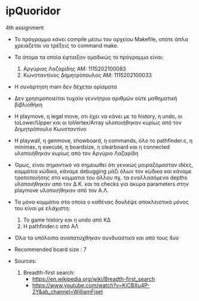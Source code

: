# ipQuoridor
4th assignment

- Το πρόγραμμα κάνει compile μέσω του αρχείου Makefile, οπότε άπλα χρειάζεται να τρέξεις το command make.

- Τα άτομα τα οποία έφτιαξαν ομαδικώς το πρόγραμμα είναι:
    1. Αργύριος Λαζαρίδης           ΑΜ: 1115202100083
    2. Κωνσταντίνος Δημητρόπουλος   ΑΜ: 1115202100033

- Η συνάρτηση main δεν δέχεται ορίσματα

- Δεν χρησιμοποιείται τυχαία γεννήτρια αριθμών ούτε μαθηματική βιβλιοθήκη

- Η playmove, η legal move, οτι έχει να κάνει με το history, η undo, οι toLower/Upper και οι toVertex/Array υλοποιήθηκαν κυρίως από τον Δημητρόπουλο Κωνσταντίνο
- Η playwall, η genmove, showboard, η commands, όλο το pathfinder.c, η minimax, η execute, η boardsize, η clearboard και η connected υλοποιήθηκαν κυρίως από τον Αργύριο Λαζαρίδη

- Όμως, είναι σημαντικό να σημειωθεί ότι γενικώς μοιραζόμασταν ιδέες, καμμάτια κώδικα, κάναμε debugging μάζι όλων τον κώδικα και κάναμε τροποποιήσης στα κομματια του άλλου
 πχ. τα εναλλασόμενα depths υλοποιήθηκαν από τον Δ.Κ. και τα checks για άκυρα parameters στην playmove υλοποιήθηκαν από τον Α.Λ.

- Τα μόνα κομμάτια στα οποία ο καθένας δουλέψε αποκλειστικά μόνος του είναι με ελάχιστη:
    1. Το game history και η undo από ΚΔ
    2. Η pathfinder.c από ΑΛ

- Όλα τα υπόλοιπα αναπατύχθηκαν συνδυαστικά και από τους δύο

- Recommended board size : 7
 
- Sources:
    1. Breadth-first search: 
        - https://en.wikipedia.org/wiki/Breadth-first_search
        - https://www.youtube.com/watch?v=KiCBXu4P-2Y&ab_channel=WilliamFiset